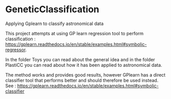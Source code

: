 # GeneticClassification
Applying Gplearn to classify astronomical data

This project attempts at using GP learn regression tool to perform classification : https://gplearn.readthedocs.io/en/stable/examples.html#symbolic-regressor.

In the folder Toys you can read about the general idea and in the folder PlastiCC you can read about how it has been applied to astronomical data.

The method works and provides good results, however GPlearn has a direct classifier tool that performs better and should therefore be used instead.
See : https://gplearn.readthedocs.io/en/stable/examples.html#symbolic-classifier
